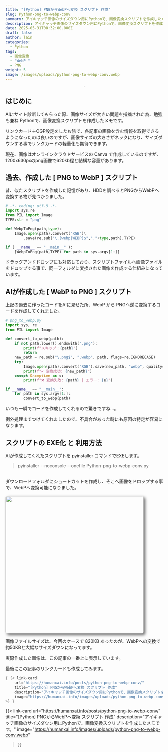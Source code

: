 ```yaml
---
title: "[Python] PNGからWebPへ変換 スクリプト 作成"
slug: Python-png-to-webp-conv
summary: アイキャッチ画像のサイズダウン用にPythonで、画像変換スクリプトを作成したメモです。
description: アイキャッチ画像のサイズダウン用にPythonで、画像変換スクリプトを作成したメモです。
date: 2025-05-31T08:32:00.000Z
draft: false
author: lain
categories:
  - Python
tags:
  - 画像変換
  - "WebP "
  - PNG
weight: 5
image: /images/uploads/python-png-to-webp-conv.webp
---
```

<center>
<img src="/images/uploads/Python-png-to-webp-conv.webp" alt=""  loading="lazy" decoding="async" style="max-width:80%; height:auto; border:1px solid #ccc; border-radius:6px; " />
</center>

## はじめに

AIにサイト診断してもらった際、画像サイズが大きい問題を指摘された為、勉強も兼ね Pythonで、画像変換スクリプトを作成したメモです。

リンクカード＋OGP設定をしたお陰で、各記事の画像を含む情報を取得できるようになったのは良いのですが、画像サイズの大きさがネックになり、サイズダウンする事でリンクカードの軽量化も期待できます。

現在、画像はオンラインクラウドサービスの Canva で作成しているのですが、1200x630pxのpng画像で620kb程と結構な容量があります。

## 過去、作成した \[ PNG to WebP ] スクリプト

昔、似たスクリプトを作成した記憶があり、HDDを調べるとPNGからWebPへ変換する物が見つかりました。

```python
# -*- coding: utf-8 -*-
import sys,re
from PIL import Image
TYPE:str = "png"

def WebpToPng(path,type):
    Image.open(path).convert("RGB")\
        .save(re.sub("\.(webp|WEBP)$","."+type,path),TYPE)

if ( __name__ == "__main__" ):
    [WebpToPng(path,TYPE) for path in sys.argv[1:]]
```

ドラッグアンドドロップにも対応しており、スクリプトファイルへ画像ファイルをドロップする事で、同一フォルダに変換された画像を作成する仕組みになっています。

## AIが作成した \[ WebP to PNG ] スクリプト

上記の過去に作ったコードをAIに見せた所、WebP から PNGへ逆に変換するコードを作成してくれました。

```python
# png_to_webp.py
import sys, re
from PIL import Image

def convert_to_webp(path):
    if not path.lower().endswith(".png"):
        print(f"スキップ：{path}")
        return
    new_path = re.sub("\.png$", ".webp", path, flags=re.IGNORECASE)
    try:
        Image.open(path).convert("RGB").save(new_path, "webp", quality=85, method=6)
        print(f"✔ 変換成功: {new_path}")
    except Exception as e:
        print(f"❌ 変換失敗: {path} | エラー: {e}")

if __name__ == "__main__":
    for path in sys.argv[1:]:
        convert_to_webp(path)
```

いつも一瞬でコードを作成してくれるので驚きですね…。

例外処理までつけてくれましたので、不具合があった時にも原因の特定が容易になります。


## スクリプトの EXE化 と 利用方法

AIが作成してくれたスクリプトを pyinstaller コマンドでEXEします。

> pyinstaller --noconsole --onefile Python-png-to-webp-conv.py 

<br>
ダウンロードフォルダにショートカットを作成し、そこへ画像をドロップする事で、WebPへ変換可能になりました。<br>
<br>
 <a href="/images/uploads/png-to-webp-conv.jpg" target="_blank">
<img src="/images/uploads/png-to-webp-conv.jpg" alt=""  loading="lazy" decoding="async" style="width:440px; height:auto; border:1px solid #ccc; border-radius:6px; box-shadow: 5px 5px 10px #666" />
</a>


画像ファイルサイズは、今回のケースで 820KB あったのが、WebPへの変換で 約50KBと大幅なサイズダウンになってます。


実際作成した画像は、この記事の一番上に表示しています。

最後にこの記事のリンクカードも作成してみます。

```Go
{ {< link-card
    url="https://humanxai.info/posts/python-png-to-webp-conv/"
    title="[Python] PNGからWebPへ変換 スクリプト 作成"
    description="アイキャッチ画像のサイズダウン用にPythonで、画像変換スクリプトを作成したメモです。"
    image="https://humanxai.info/images/uploads/python-png-to-webp-conv.webp"
>} }
```

{{< link-card
    url="https://humanxai.info/posts/python-png-to-webp-conv/"
    title="[Python] PNGからWebPへ変換 スクリプト 作成"
    description="アイキャッチ画像のサイズダウン用にPythonで、画像変換スクリプトを作成したメモです。"
    image="https://humanxai.info/images/uploads/python-png-to-webp-conv.webp"
>}}
